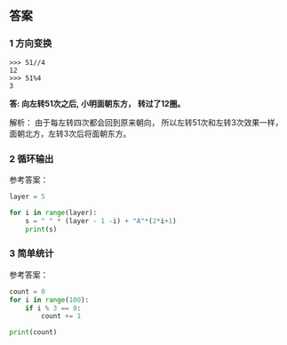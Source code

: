 ## 答案

### 1 方向变换
```
>>> 51//4
12
>>> 51%4
3
```
**答: 向左转51次之后,**
**小明面朝东方，**
**转过了12圈。**

解析：
由于每左转四次都会回到原来朝向，
所以左转51次和左转3次效果一样，
面朝北方，左转3次后将面朝东方。


### 2 循环输出
参考答案：
```python
layer = 5

for i in range(layer):
    s = " " * (layer - 1 -i) + "A"*(2*i+1)
    print(s)
```


### 3 简单统计
参考答案：
```python
count = 0
for i in range(100):
    if i % 3 == 0:
        count += 1

print(count)
```
